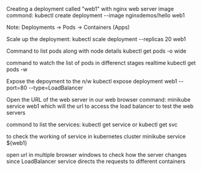 Creating a deployment called "web1" with nginx web server image
commond: kubectl create deployment --image nginxdemos/hello web1

Note: Deployments -> Pods -> Containers (Apps)

Scale up the deployment:
kubectl scale deployment --replicas 20 web1

Command to list pods along with node details
kubectl get pods -o wide

command to watch the list of pods in differenct stages realtime
kubectl get pods -w

Expose the depoyment to the n/w
kubectl expose deployment web1 --port=80 --type=LoadBalancer

Open the URL of the web server in our web browser
command: minikube service web1
which will the url to access the load balancer to test the web servers

commond to list the services:
kubectl get service or kubectl get svc

to check the working of service in kubernetes cluster
minikube service ${web1}

open url in multiple browser windows to check how the server changes since LoadBalancer service directs the requests to different containers
